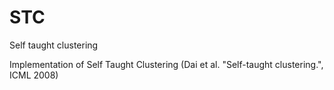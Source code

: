 # STC
Self taught clustering

Implementation of Self Taught Clustering (Dai et al. "Self-taught clustering.", ICML 2008)
